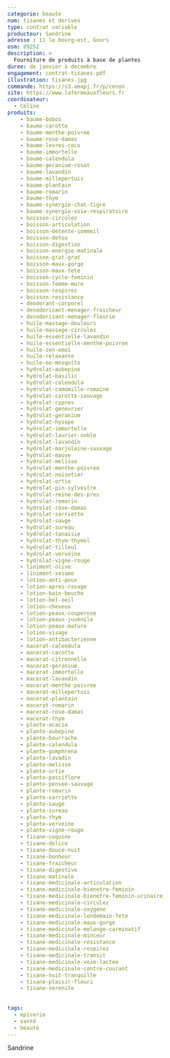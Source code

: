 ```yaml
---
categorie: beaute
nom: tisanes et derives
type: contrat variable
producteur: Sandrine
adresse : 11 le bourg-est, Gours
osm: 89252
description: >
  Fourniture de produits à base de plantes
duree: de janvier à decembre
engagement: contrat-tisanes.pdf
illustration: tisanes.jpg
commande: https://s3.amapj.fr/p/cenon
site: https://www.lafermeauxfleurs.fr
coordinateur: 
  - Céline
produits:
    - baume-bobos
    - baume-carotte
    - baume-menthe-poivree
    - baume-rose-damas
    - baume-levres-coco
    - baume-immortelle
    - baume-calendula
    - baume-geranium-rosat
    - baume-lavandin
    - baume-millepertuis
    - baume-plantain
    - baume-romarin
    - baume-thym
    - baume-synergie-chat-tigre
    - baume-synergie-voie-respiratoire
    - boisson-circulez
    - boisson-articulation
    - boisson-detente-sommeil
    - boisson-detox
    - boisson-digestion
    - boisson-energie-matinale
    - boisson-grat-grat
    - boisson-maux-gorge
    - boisson-maux-tete
    - boisson-cycle-feminin
    - boisson-femme-mure
    - boisson-respirez
    - boisson-resistance
    - deodorant-corporel
    - desodorisant-menager-fraicheur
    - desodorisant-menager-fleurie
    - huile-massage-douleurs
    - huile-massage-circulez
    - huile-essentielle-lavandin
    - huile-essentielle-menthe-poivree
    - huile-zen-emoi
    - huile-relaxante
    - huile-no-mosquito
    - hydrolat-aubepine
    - hydrolat-basilic
    - hydrolat-calendula
    - hydrolat-camomille-romaine
    - hydrolat-carotte-sauvage
    - hydrolat-cypres
    - hydrolat-genevrier
    - hydrolat-geranium
    - hydrolat-hysope
    - hydrolat-immortelle
    - hydrolat-laurier-noble
    - hydrolat-lavandin
    - hydrolat-marjolaine-sauvage
    - hydrolat-mauve
    - hydrolat-melisse
    - hydrolat-menthe-poivree
    - hydrolat-noisetier
    - hydrolat-ortie
    - hydrolat-pin-sylvestre
    - hydrolat-reine-des-pres
    - hydrolat-romarin
    - hydrolat-rose-damas
    - hydrolat-sarriette
    - hydrolat-sauge
    - hydrolat-sureau
    - hydrolat-tanaisie
    - hydrolat-thym-thymol
    - hydrolat-tilleul
    - hydrolat-verveine
    - hydrolat-vigne-rouge
    - liniment-olive
    - liniment-sesame
    - lotion-anti-poux
    - lotion-apres-rasage
    - lotion-bain-bouche
    - lotion-bel-oeil
    - lotion-cheveux
    - lotion-peaux-couperose
    - lotion-peaux-juvenile
    - lotion-peaux-mature
    - lotion-visage
    - lotion-antibacterienne
    - macerat-calendula
    - macerat-carotte
    - macerat-citronnelle
    - macerat-geranium
    - macerat-immortelle
    - macerat-lavandin
    - macerat-menthe-poivree
    - macerat-millepertuis
    - macerat-plantain
    - macerat-romarin
    - macerat-rose-damas
    - macerat-thym
    - plante-acacia
    - plante-aubepine
    - plante-bourrache
    - plante-calendula
    - plante-gomphrena
    - plante-lavadin
    - plante-melisse
    - plante-ortie
    - plante-passiflore
    - plante-pensee-sauvage
    - plante-romarin
    - plante-sarriette
    - plante-sauge
    - plante-sureau
    - plante-thym
    - plante-verveine
    - plante-vigne-rouge
    - tisane-coquine
    - tisane-delice
    - tisane-douce-nuit
    - tisane-bonheur
    - tisane-fraicheur
    - tisane-digestive
    - tisane-matinale
    - tisane-medicinale-articulation
    - tisane-medicinale-bienetre-feminin
    - tisane-medicinale-bienetre-feminin-urinaire
    - tisane-medicinale-circulez
    - tisane-medicinale-oxygene
    - tisane-medicinale-lendemain-fete
    - tisane-medicinale-maux-gorge
    - tisane-medicinale-melange-carminatif
    - tisane-medicinale-minceur
    - tisane-medicinale-resistance
    - tisane-medicinale-respirez
    - tisane-medicinale-transit
    - tisane-medicinale-voie-lactee
    - tisane-medicinale-contre-courant
    - tisane-nuit-tranquille
    - tisane-plaisir-fleuri
    - tisane-serenite
    
     
tags:
  - epicerie
  - santé
  - beauté
---
```


Sandrine

